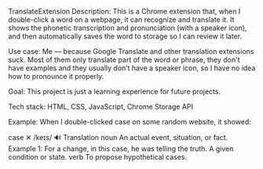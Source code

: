 TranslateExtension
Description:
This is a Chrome extension that, when I double-click a word on a webpage, it can recognize and translate it. It shows the phonetic transcription and pronunciation (with a speaker icon), and then automatically saves the word to storage so I can review it later.

Use case:
Me — because Google Translate and other translation extensions suck. Most of them only translate part of the word or phrase, they don't have examples and they usually don’t have a speaker icon, so I have no idea how to pronounce it properly.

Goal:
This project is just a learning experience for future projects.

Tech stack:
HTML, CSS, JavaScript, Chrome Storage API

Example:
When I double-clicked case on some random website, it showed:

case        ✕
/keɪs/
🔊
Translation
noun
An actual event, situation, or fact.
Example 1: For a change, in this case, he was telling the truth.
A given condition or state.
verb
To propose hypothetical cases. 

